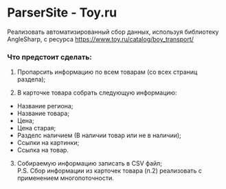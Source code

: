 # ParserSite - Toy.ru

Реализовать автоматизированный сбор данных, используя библиотеку AngleSharp, с ресурса
https://www.toy.ru/catalog/boy_transport/


### Что предстоит сделать:<br/>
 1) Пропарсить информацию по всем товарам (со всех страниц раздела);

 2) В карточке товара собрать следующую информацию:

- Название региона;<br/>
- Название товара;<br/>
- Цена;<br/>
- Цена старая;<br/>
- Разделс наличием (В наличии товар или не в наличии);<br/>
- Ссылки на картинки;<br/>
- Ссылка на товар.<br/>

3) Собираемую информацию записать в CSV файл;<br/>
P.S. Сбор информации из карточек товара (п.2) реализовать с применением многопоточности.
